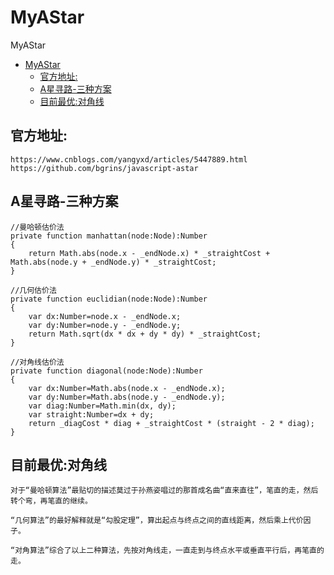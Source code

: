 # MyAStar
MyAStar
- [MyAStar](#myastar)
  - [官方地址:](#官方地址)
  - [A星寻路-三种方案](#a星寻路-三种方案)
  - [目前最优:对角线](#目前最优对角线)

## 官方地址:
    https://www.cnblogs.com/yangyxd/articles/5447889.html
    https://github.com/bgrins/javascript-astar

## A星寻路-三种方案
```
//曼哈顿估价法
private function manhattan(node:Node):Number
{
    return Math.abs(node.x - _endNode.x) * _straightCost + Math.abs(node.y + _endNode.y) * _straightCost;
}
 
//几何估价法
private function euclidian(node:Node):Number
{
    var dx:Number=node.x - _endNode.x;
    var dy:Number=node.y - _endNode.y;
    return Math.sqrt(dx * dx + dy * dy) * _straightCost;
}
 
//对角线估价法
private function diagonal(node:Node):Number
{
    var dx:Number=Math.abs(node.x - _endNode.x);
    var dy:Number=Math.abs(node.y - _endNode.y);
    var diag:Number=Math.min(dx, dy);
    var straight:Number=dx + dy;
    return _diagCost * diag + _straightCost * (straight - 2 * diag);
}
```

## 目前最优:对角线
    对于“曼哈顿算法”最贴切的描述莫过于孙燕姿唱过的那首成名曲“直来直往”，笔直的走，然后转个弯，再笔直的继续。

    “几何算法”的最好解释就是“勾股定理”，算出起点与终点之间的直线距离，然后乘上代价因子。

    “对角算法”综合了以上二种算法，先按对角线走，一直走到与终点水平或垂直平行后，再笔直的走。
